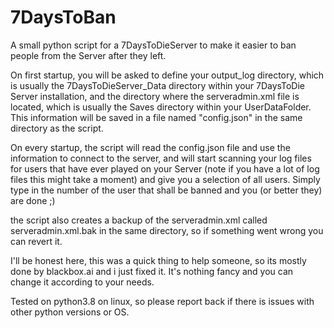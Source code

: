 # 7DaysToBan  

A small python script for a 7DaysToDieServer to make it easier to ban people from the Server after they left.  

On first startup, you will be asked to define your output_log directory, which is usually the 7DaysToDieServer_Data directory within your 7DaysToDie Server installation, and the directory where the serveradmin.xml file is located, which is usually the Saves directory within your UserDataFolder.
This information will be saved in a file named "config.json" in the same directory as the script.  

On every startup, the script will read the config.json file and use the information to connect to the server, and will start scanning your log files for users that have ever played on your Server (note if you have a lot of log files this might take a moment) and give you a selection of all users. Simply type in the number of the user that shall be banned and you (or better they) are done ;)  

the script also creates a backup of the serveradmin.xml called serveradmin.xml.bak in the same directory, so if something went wrong you can revert it.  

I'll be honest here, this was a quick thing to help someone, so its mostly done by blackbox.ai and i just fixed it. It's nothing fancy and you can change it according to your needs.  

Tested on python3.8 on linux, so please report back if there is issues with other python versions or OS.  
